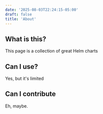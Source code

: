 ```yaml
---
date: '2025-08-03T22:24:15-05:00'
draft: false
title: 'About'
---
```


## What is this?

This page is a collection of great Helm charts

## Can I use?

Yes, but it's limited

## Can I contribute

Eh, maybe.
